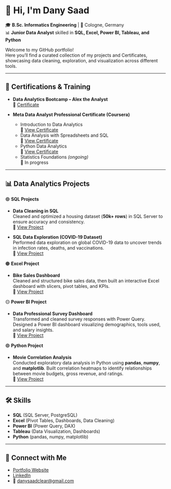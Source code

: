 # 👋 Hi, I'm Dany Saad  
🎓 **B.Sc. Informatics Engineering** | 📍 Cologne, Germany  
📊 **Junior Data Analyst** skilled in **SQL, Excel, Power BI, Tableau, and Python**  

Welcome to my GitHub portfolio!  
Here you’ll find a curated collection of my projects and Certificates, showcasing data cleaning, exploration, and visualization across different tools.  

---

## 📜 Certifications & Training  

- **Data Analytics Bootcamp – Alex the Analyst**  
  🔗 <a href="https://github.com/DanySaad002/PortfolioProjects/blob/main/Data%20Analytics%20Bootcamp%20Certification%20of%20Completion.png" target="_blank">Certificate</a>  

- **Meta Data Analyst Professional Certificate (Coursera)**  
  - Introduction to Data Analytics  
    🔗 <a href="https://coursera.org/share/4b6090a213e1bc773f5a925ae232233b" target="_blank">View Certificate</a>  
  - Data Analysis with Spreadsheets and SQL  
    🔗 <a href="https://coursera.org/share/6ade9daf0deb8191792a86fc424a9bc2" target="_blank">View Certificate</a>  
  - Python Data Analytics  
    🔗 <a href="https://coursera.org/share/20c96b291696a7437d0e6d278c24a0aa" target="_blank">View Certificate</a>  
  - Statistics Foundations *(ongoing)*  
    📌 In progress

---

## 📊 Data Analytics Projects  

🟢 **SQL Projects**  
- **Data Cleaning in SQL**  
  Cleaned and optimized a housing dataset (**50k+ rows**) in SQL Server to ensure accuracy and consistency.  
  🔗 <a href="https://github.com/DanySaad002/PortfolioProjects/blob/main/Data%20Cleaning%20in%20SQL.sql" target="_blank">View Project</a>  

- **SQL Data Exploration (COVID-19 Dataset)**  
  Performed data exploration on global COVID-19 data to uncover trends in infection rates, deaths, and vaccinations.  
  🔗 <a href="https://github.com/DanySaad002/PortfolioProjects/blob/main/Data%20Analyst%20Portfolio%20Project%20SQL%20Data%20Exploration.sql" target="_blank">View Project</a>  

🟠 **Excel Project**  
- **Bike Sales Dashboard**  
  Cleaned and structured bike sales data, then built an interactive Excel dashboard with slicers, pivot tables, and KPIs.  
  🔗 <a href="https://github.com/DanySaad002/PortfolioProjects/blob/main/Excel%20Project%20Bike%20Sales.xlsx" target="_blank">View Project</a>  

🟡 **Power BI Project**  
- **Data Professional Survey Dashboard**  
  Transformed and cleaned survey responses with Power Query. Designed a Power BI dashboard visualizing demographics, tools used, and salary insights.  
  🔗 <a href="https://github.com/DanySaad002/PortfolioProjects/blob/main/Power%20BI%20Project%20%E2%80%93%20Data%20Professional%20Survey.pbix" target="_blank">View Project</a>  

🟣 **Python Project**  
- **Movie Correlation Analysis**  
  Conducted exploratory data analysis in Python using **pandas**, **numpy**, and **matplotlib**. Built correlation heatmaps to identify relationships between movie budgets, gross revenue, and ratings.  
  🔗 <a href="https://github.com/DanySaad002/PortfolioProjects/blob/main/Movie%20Correlation%20Project.ipynb" target="_blank">View Project</a>  

---

## 🛠️ Skills  

- **SQL** (SQL Server, PostgreSQL)  
- **Excel** (Pivot Tables, Dashboards, Data Cleaning)  
- **Power BI** (Power Query, DAX)  
- **Tableau** (Data Visualization, Dashboards)  
- **Python** (pandas, numpy, matplotlib)  

---

## 🤳 Connect with Me  

- <a href="https://danysaad002.github.io/Dany-Saad.github.io/" target="_blank">Portfolio Website</a>  
- <a href="https://www.linkedin.com/in/dany-saad-02b269330/" target="_blank">LinkedIn</a>  
- 📧 <a href="mailto:danysaadclear@gmail.com">danysaadclear@gmail.com</a>

